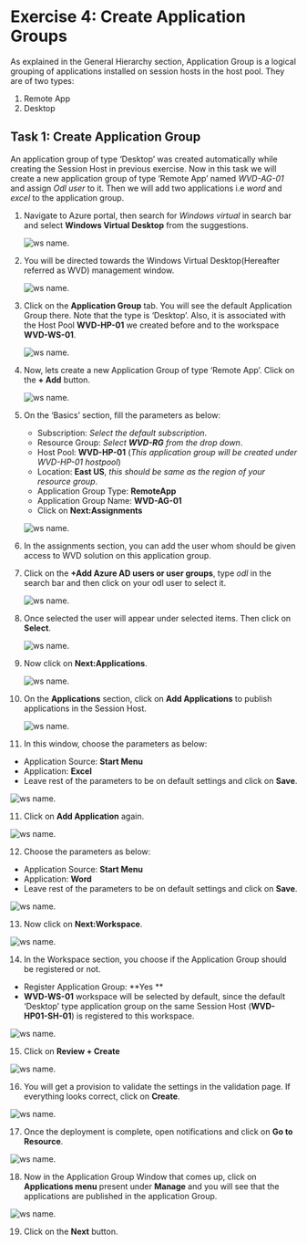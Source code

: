 # **Exercise 4: Create Application Groups** 

As explained in the General Hierarchy section, Application Group is a logical grouping of applications installed on session hosts in the host pool. They are of two types: 

1. Remote App 
2. Desktop 

## **Task 1: Create Application Group**

An application group of type ‘Desktop’ was created automatically while creating the Session Host in previous exercise. Now in this task we will create a new application group of type ‘Remote App’ named *WVD-AG-01* and assign *Odl user* to it. Then we will add two applications i.e *word* and *excel* to the application group.

1. Navigate to Azure portal, then search for *Windows virtual* in search bar and select **Windows Virtual Desktop** from the suggestions.

   ![ws name.](media/a109.png)


2. You will be directed towards the Windows Virtual Desktop(Hereafter referred as WVD) management window.  

   ![ws name.](media/64.png)


3. Click on the **Application Group** tab. You will see the default Application Group there. Note that the type is ‘Desktop’. Also, it is associated with the Host Pool **WVD-HP-01** we created before and to the workspace **WVD-WS-01**. 

   ![ws name.](media/23.png)


4. Now, lets create a new Application Group of type ‘Remote App’. Click on the **+ Add** button. 

   ![ws name.](media/a18.png)


5. On the ‘Basics’ section, fill the parameters as below: 

      - Subscription: *Select the default subscription*.
      - Resource Group: *Select **WVD-RG** from the drop down*.
      - Host Pool: **WVD-HP-01** (*This application group will be created under WVD-HP-01 hostpool*)
      - Location: **East US**, *this should be same as the region of your resource group*.
      - Application Group Type: **RemoteApp** 
      - Application Group Name: **WVD-AG-01**
      - Click on **Next:Assignments**

   ![ws name.](media/72.png)

6. In the assignments section, you can add the user whom should be given access to WVD solution on this application group. 

7. Click on the **+Add Azure AD users or user groups**, type *odl* in the search bar and then click on your odl user to select it.

   ![ws name.](media/73.png)


7. Once selected the user will appear under selected items. Then click on **Select**. 

   ![ws name.](media/74.png)


8. Now click on **Next:Applications**. 

   ![ws name.](media/75.png)


9. On the **Applications** section, click on **Add Applications** to publish applications in the Session Host. 

   ![ws name.](media/76.png)


10. In this window, choose the parameters as below: 

   - Application Source: **Start Menu**    
   - Application: **Excel**
   - Leave rest of the parameters to be on default settings and click on **Save**.
   
   ![ws name.](media/a34.png)
 
11. Click on **Add Application** again. 

   ![ws name.](media/31.png)

12. Choose the parameters as below: 

   - Application Source: **Start Menu**    
   - Application: **Word**   
   - Leave rest of the parameters to be on default settings and click on **Save**.

   ![ws name.](media/77.png)

13. Now click on **Next:Workspace**. 

   ![ws name.](media/78.png)

14. In the Workspace section, you choose if the Application Group should be registered or not.  

   - Register Application Group: **Yes **
   - **WVD-WS-01** workspace will be selected by default, since the default ‘Desktop’ type application group on the same Session Host (**WVD-HP01-SH-01**) is registered to this workspace.

   ![ws name.](media/79.png)

15. Click on **Review + Create**

   ![ws name.](media/35.png)


16. You will get a provision to validate the settings in the validation page. If everything looks correct, click on **Create**. 

   ![ws name.](media/80.png)


17. Once the deployment is complete, open notifications and click on **Go to Resource**. 

   ![ws name.](media/81.png)


18. Now in the Application Group Window that comes up, click on **Applications menu** present under **Manage** and you will see that the applications are published in the application Group. 

   ![ws name.](media/82.png)

19. Click on the **Next** button.
